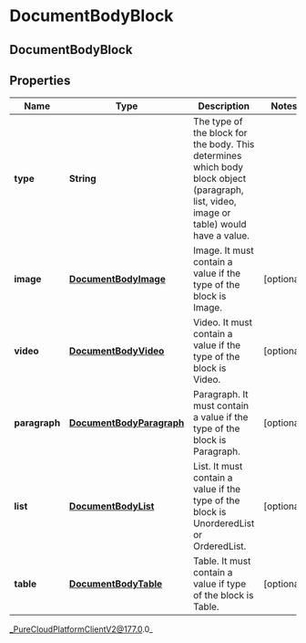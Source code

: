# DocumentBodyBlock

## DocumentBodyBlock

## Properties

|Name | Type | Description | Notes|
|------------ | ------------- | ------------- | -------------|
| **type** | **String** | The type of the block for the body. This determines which body block object (paragraph, list, video, image or table) would have a value. | |
| **image** | [**DocumentBodyImage**](DocumentBodyImage) | Image. It must contain a value if the type of the block is Image. | [optional] |
| **video** | [**DocumentBodyVideo**](DocumentBodyVideo) | Video. It must contain a value if the type of the block is Video. | [optional] |
| **paragraph** | [**DocumentBodyParagraph**](DocumentBodyParagraph) | Paragraph. It must contain a value if the type of the block is Paragraph. | [optional] |
| **list** | [**DocumentBodyList**](DocumentBodyList) | List. It must contain a value if the type of the block is UnorderedList or OrderedList. | [optional] |
| **table** | [**DocumentBodyTable**](DocumentBodyTable) | Table. It must contain a value if type of the block is Table. | [optional] |



_PureCloudPlatformClientV2@177.0.0_

